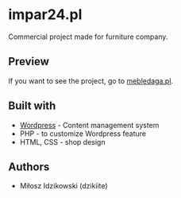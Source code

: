 # impar24.pl

Commercial project made for furniture company. 

## Preview 

If you want to see the project, go to [mebledaga.pl](https://mebledaga.pl "MebleDaga.pl - Najlepsze stoły i krzesła!").

## Built with 

* [Wordpress](https://wordpress.com "Wordpress") - Content management system
* PHP - to customize Wordpress feature
* HTML, CSS - shop design

## Authors 

* Miłosz Idzikowski (dzikiite)

